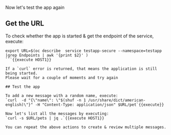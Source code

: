 
Now let's test the app again


## Get the URL

To check whether the app is started & get the endpoint of the service, execute:
```
export URL=$(oc describe  service testapp-secure --namespace=testapp |grep Endpoints | awk '{print $2}' )
```{{execute HOST1}}

If a `curl` error is returned, that means the application is still being started.
Please wait for a couple of moments and try again

## Test the app

To add a new message with a random name, execute:
`curl  -d "{\"name\": \"$(shuf -n 1 /usr/share/dict/american-english)\"}" -H "Content-Type: application/json" $URL/pet`{{execute}}

Now let's list all the messages by executing:
`curl -s $URL/pets | jq .`{{execute HOST1}}

You can repeat the above actions to create & review multiple messages.
